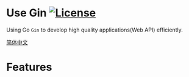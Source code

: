 Use Gin [![License](http://img.shields.io/badge/license-mit-blue.svg?style=flat-square)](https://raw.githubusercontent.com/windvalley/use-gin/master/LICENSE)
===

Using Go `Gin` to develop high quality applications(Web API) efficiently.

[简体中文](https://github.com/windvalley/use-gin/blob/master/README_ZH.md)

Features
===

